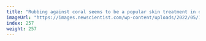 ```yaml
---
title: "Rubbing against coral seems to be a popular skin treatment in dolphins"
imageUrl: "https://images.newscientist.com/wp-content/uploads/2022/05/19115901/SEI_104887282.jpg?width=600"
index: 257
weight: 257
---
```

